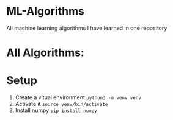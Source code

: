 # ML-Algorithms
 All machine learning algorithms I have learned in one repository

# All Algorithms:

# Setup
1. Create a vitual environment
    ```python3 -m venv venv```
2. Activate it
    ```source venv/bin/activate```
3. Install numpy
    ```pip install numpy```